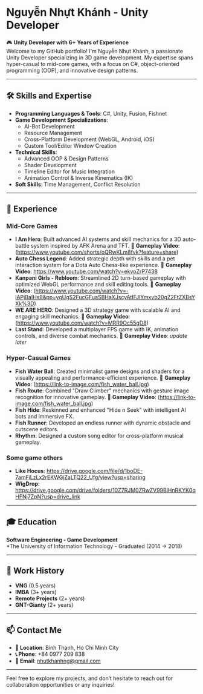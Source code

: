 # Nguyễn Nhựt Khánh - Unity Developer

🎮 **Unity Developer with 6+ Years of Experience**  
Welcome to my GitHub portfolio! I'm Nguyễn Nhựt Khánh, a passionate Unity Developer specializing in 3D game development. My expertise spans hyper-casual to mid-core games, with a focus on C#, object-oriented programming (OOP), and innovative design patterns.

---

## 🛠️ Skills and Expertise

- **Programming Languages & Tools**: C#, Unity, Fusion, Fishnet
- **Game Development Specializations**:
  - AI-Bot Development
  - Resource Management
  - Cross-Platform Development (WebGL, Android, iOS)
  - Custom Tool/Editor Window Creation
- **Technical Skills**:
  - Advanced OOP & Design Patterns
  - Shader Development
  - Timeline Editor for Music Integration
  - Animation Control & Inverse Kinematics (IK)
- **Soft Skills**: Time Management, Conflict Resolution

---

## 💼 Experience


### **Mid-Core Games**
- **I Am Hero**: Built advanced AI systems and skill mechanics for a 3D auto-battle system inspired by AFK Arena and TFT.
  🎥 **Gameplay Video**:  (https://www.youtube.com/shorts/oQRwKLm8fvk?feature=share)
- **Auto Chess Legend**: Added strategic depth with skills and a pet interaction system for a Dota Auto Chess-like experience.
  🎥 **Gameplay Video**:  https://www.youtube.com/watch?v=ekvoZrP7438
- **Kanpani Girls - Rebloom**: Streamlined 2D turn-based gameplay with optimized WebGL performance and skill editing tools.
  🎥 **Gameplay Video**:  (https://www.youtube.com/watch?v=-lAPjBaIHs8&pp=ygUgS2FucGFuaSBHaXJscyAtIFJlYmxvb20gZ2FtZXBsYXk%3D)
- **WE ARE HERO**: Designed a 3D strategy game with scalable AI and engaging skill mechanics.
  🎥 **Gameplay Video**:  (https://www.youtube.com/watch?v=MRR9Oc55gD8)
- **Last Stand**: Developed a multiplayer FPS game with IK, animation controls, and diverse combat mechanics.
  🎥 **Gameplay Video**:  *update later*

### **Hyper-Casual Games**
- **Fish Water Ball**: Created minimalist game designs and shaders for a visually appealing and performance-efficient experience.
  🎥 **Gameplay Video**:  (https://link-to-image.com/fish_water_ball.jpg)
- **Fish Route**: Combined "Draw Climber" mechanics with gesture image recognition for innovative gameplay.
  🎥 **Gameplay Video**:  (https://link-to-image.com/fish_water_ball.jpg)
- **Fish Hide**: Reskinned and enhanced "Hide n Seek" with intelligent AI bots and immersive FX.
- **Fish Runner**: Developed an endless runner with dynamic obstacle and cutscene editors.
- **Rhythm**: Designed a custom song editor for cross-platform musical gameplay.

### **Some game others**
- **Like Hocus**: https://drive.google.com/file/d/1boDE-7amFiLzLx2rEKWGjZaLTQ22_Ufg/view?usp=sharing
- **WigDrop**: https://drive.google.com/drive/folders/10Z7RJM0ZRwZV99BlHnRKYK0qHFNj7ZpN?usp=drive_link
---

## 🎓 Education

**Software Engineering - Game Development**  
*The University of Information Technology - Graduated (2014 -> 2018)

---

## 🌟 Work History

- **VNG** (0.5 years)
- **IMBA** (3+ years)
- **Remote Projects** (2+ years)
- **GNT-Gianty** (2+ years)

---

## 📫 Contact Me

- **📍 Location**: Bình Thạnh, Ho Chi Minh City
- **📞 Phone**: +84 0977 209 838
- **📧 Email**: nhutkhanhng@gmail.com

---

Feel free to explore my projects, and don’t hesitate to reach out for collaboration opportunities or any inquiries!
